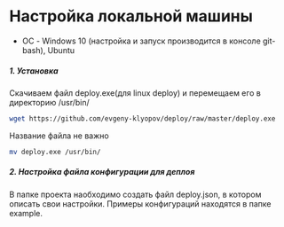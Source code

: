 # Настройка локальной машины
* ОС - Windows 10 (настройка и запуск производится в консоле git-bash), Ubuntu
##### 1. Установка
Скачиваем файл deploy.exe(для linux deploy) и перемещаем его в директорию /usr/bin/
```bash
wget https://github.com/evgeny-klyopov/deploy/raw/master/deploy.exe
```
Название файла не важно
```bash
mv deploy.exe /usr/bin/
```
##### 2. Настройка файла конфигурации для деплоя
В папке проекта наобходимо создать файл deploy.json, в котором описать свои настройки. Примеры конфигураций находятся в папке example. 